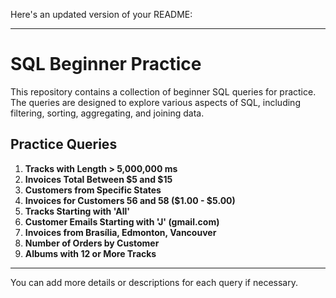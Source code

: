 Here's an updated version of your README:

---

# SQL Beginner Practice

This repository contains a collection of beginner SQL queries for practice. The queries are designed to explore various aspects of SQL, including filtering, sorting, aggregating, and joining data.

## Practice Queries

1. **Tracks with Length > 5,000,000 ms**
2. **Invoices Total Between $5 and $15**
3. **Customers from Specific States**
4. **Invoices for Customers 56 and 58 ($1.00 - $5.00)**
5. **Tracks Starting with 'All'**
6. **Customer Emails Starting with 'J' (gmail.com)**
7. **Invoices from Brasília, Edmonton, Vancouver**
8. **Number of Orders by Customer**
9. **Albums with 12 or More Tracks**

---

You can add more details or descriptions for each query if necessary.
